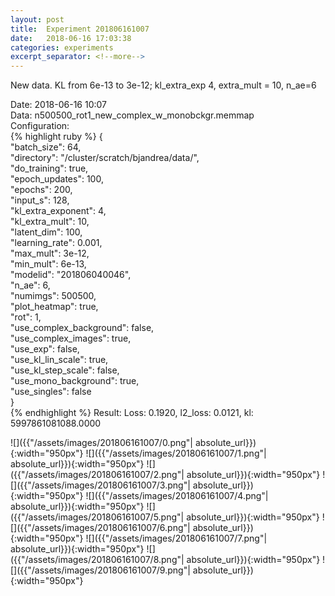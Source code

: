 ```yaml
---
layout: post
title:  Experiment 201806161007
date:   2018-06-16 17:03:38
categories: experiments
excerpt_separator: <!--more-->
---
```

New data. KL from 6e-13 to 3e-12; kl_extra_exp 4, extra_mult = 10, n_ae=6  

 <!--more-->
Date: 2018-06-16 10:07  
Data: n500500_rot1_new_complex_w_monobckgr.memmap  
Configuration:   
{% highlight ruby %}
{  
    "batch_size": 64,   
    "directory": "/cluster/scratch/bjandrea/data/",   
    "do_training": true,   
    "epoch_updates": 100,   
    "epochs": 200,   
    "input_s": 128,   
    "kl_extra_exponent": 4,   
    "kl_extra_mult": 10,   
    "latent_dim": 100,   
    "learning_rate": 0.001,   
    "max_mult": 3e-12,   
    "min_mult": 6e-13,   
    "modelid": "201806040046",   
    "n_ae": 6,   
    "numimgs": 500500,   
    "plot_heatmap": true,   
    "rot": 1,   
    "use_complex_background": false,   
    "use_complex_images": true,   
    "use_exp": false,   
    "use_kl_lin_scale": true,   
    "use_kl_step_scale": false,   
    "use_mono_background": true,   
    "use_singles": false  
}  
{% endhighlight %}
Result: Loss: 0.1920, l2_loss: 0.0121, kl: 5997861081088.0000  

![]({{"/assets/images/201806161007/0.png"| absolute_url}}){:width="950px"}
![]({{"/assets/images/201806161007/1.png"| absolute_url}}){:width="950px"}
![]({{"/assets/images/201806161007/2.png"| absolute_url}}){:width="950px"}
![]({{"/assets/images/201806161007/3.png"| absolute_url}}){:width="950px"}
![]({{"/assets/images/201806161007/4.png"| absolute_url}}){:width="950px"}
![]({{"/assets/images/201806161007/5.png"| absolute_url}}){:width="950px"}
![]({{"/assets/images/201806161007/6.png"| absolute_url}}){:width="950px"}
![]({{"/assets/images/201806161007/7.png"| absolute_url}}){:width="950px"}
![]({{"/assets/images/201806161007/8.png"| absolute_url}}){:width="950px"}
![]({{"/assets/images/201806161007/9.png"| absolute_url}}){:width="950px"}
